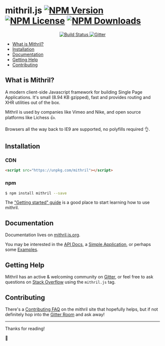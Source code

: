 mithril.js [![NPM Version](https://img.shields.io/npm/v/mithril.svg)](https://www.npmjs.com/package/mithril) [![NPM License](https://img.shields.io/npm/l/mithril.svg)](https://www.npmjs.com/package/mithril) [![NPM Downloads](https://img.shields.io/npm/dm/mithril.svg)](https://www.npmjs.com/package/mithril)
==========

<p align="center">
	<a href="https://travis-ci.org/MithrilJS/mithril.js">
		<img src="https://img.shields.io/travis/MithrilJS/mithril.js/next.svg" alt="Build Status">
	</a>
	<a href="https://gitter.im/mithriljs/mithril.js">
		<img src="https://img.shields.io/gitter/room/mithriljs/mithril.js.svg" alt="Gitter" />
	</a>
</p>

- [What is Mithril?](#what-is-mithril)
- [Installation](#installation)
- [Documentation](#documentation)
- [Getting Help](#getting-help)
- [Contributing](#contributing)

## What is Mithril?

A modern client-side Javascript framework for building Single Page Applications. It's small (<!-- size -->8.94 KB<!-- /size --> gzipped), fast and provides routing and XHR utilities out of the box.

Mithril is used by companies like Vimeo and Nike, and open source platforms like Lichess 👍.

Browsers all the way back to IE9 are supported, no polyfills required 👌.

## Installation

### CDN

```html
<script src="https://unpkg.com/mithril"></script>
```

### npm
```bash
$ npm install mithril --save
```

The ["Getting started" guide](https://mithril.js.org/#getting-started) is a good place to start learning how to use mithril.

## Documentation

Documentation lives on [mithril.js.org](https://mithril.js.org).

You may be interested in the [API Docs](https://mithril.js.org/api.html), a [Simple Application](https://mithril.js.org/simple-application.html), or perhaps some [Examples](https://mithril.js.org/examples.html).

## Getting Help

Mithril has an active & welcoming community on [Gitter](https://gitter.im/mithriljs/mithril.js), or feel free to ask questions on [Stack Overflow](https://stackoverflow.com/questions/tagged/mithril.js) using the `mithril.js` tag.

## Contributing

There's a [Contributing FAQ](https://mithril.js.org/contributing.html) on the mithril site that hopefully helps, but if not definitely hop into the [Gitter Room](https://gitter.im/mithriljs/mithril.js) and ask away!

---

Thanks for reading!

🎁
